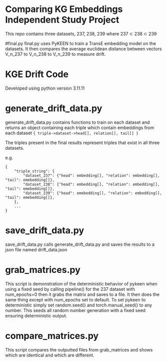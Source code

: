 # Comparing KG Embeddings Independent Study Project

This repo contains three datasets, 237, 238, 239 where 237 ⊂ 238 ⊂ 239

#final.py
final.py uses PyKEEN to train a TransE embedding model on the datasets. It then compares the average euclidean distance between vectors V_n_237 to V_n_238 to V_n_239 to measure drift.

# KGE Drift Code 

Developed using python version 3.11.11

# generate_drift_data.py
generate_drift_data.py contains functions to train on each dataset and returns an object containing each triple which contain embeddings from each dataset `{ triple->dataset->head[], relation[], tail[] }`

The triples present in the final results represent triples that exist in all three datasets.

e.g.
```
{
    "triple_string": {
        "dataset_237": {"head": embedding[], "relation": embedding[], "tail": emebedding[]},
        "dataset_238": {"head": embedding[], "relation": embedding[], "tail": emebedding[]},
        "dataset_239": {"head": emebedding[], "relation": embedding[], "tail": emebedding[]},
    },
    ...
}
```

# save_drift_data.py
save_drift_data.py calls generate_drift_data.py and saves the results to a json file named drift_data.json

# grab_matrices.py
This script is demonstration of the deterministic behavior of pykeen when using a fixed seed by calling pipeline() for the 237 dataset with num_epochs=0 then it grabs the matrix and saves to a file. It then does the same thing except with num_epochs set to default.
To set pykeen to deterministic simply set random.seed() and torch.manual_seed() to any number. This seeds all random number generation with a fixed seed ensuring deterministic output. 

# compare_matrices.py
This script compares the outputted files from grab_matrices and shows which are identical and which are different.

